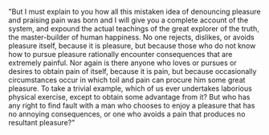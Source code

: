 "But I must explain to you how all this mistaken idea of denouncing pleasure and
praising pain was born and I will give you a complete account of the system, and
expound the actual teachings of the great explorer of the truth, the master-builder
of human happiness. No one rejects, dislikes, or avoids pleasure itself, because
it is pleasure, but because those who do not know how to pursue pleasure rationally
encounter consequences that are extremely painful. Nor again is there anyone who
loves or pursues or desires to obtain pain of itself, because it is pain, but
because occasionally circumstances occur in which toil and pain can procure him
some great pleasure. To take a trivial example, which of us ever undertakes laborious
physical exercise, except to obtain some advantage from it? But who has any right
to find fault with a man who chooses to enjoy a pleasure that has no annoying
consequences, or one who avoids a pain that produces no resultant pleasure?"
